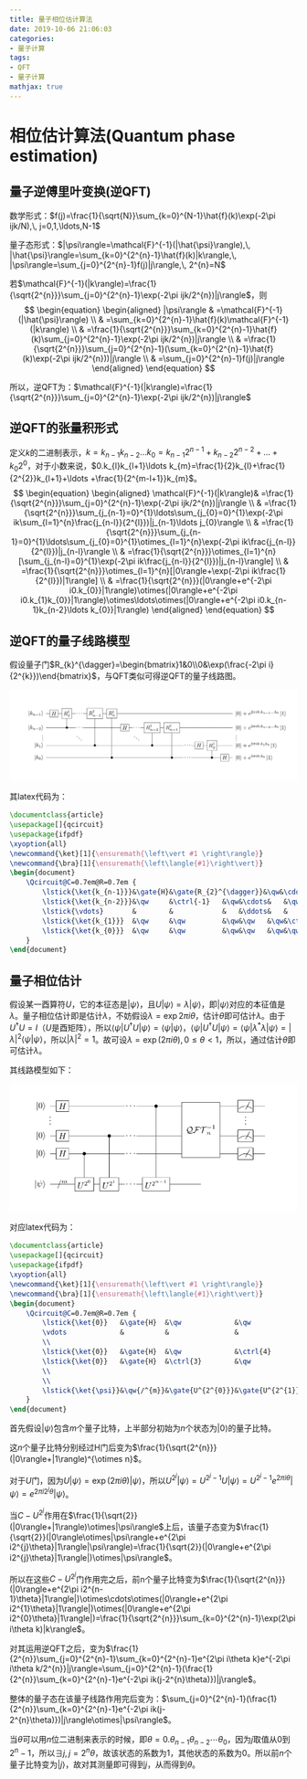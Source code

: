 ```yaml
---
title: 量子相位估计算法
date: 2019-10-06 21:06:03
categories:
- 量子计算
tags:
- QFT
- 量子计算
mathjax: true
---
```


# 相位估计算法(Quantum phase estimation)

## 量子逆傅里叶变换(逆QFT)

数学形式：$f(j)=\frac{1}{\sqrt{N}}\sum_{k=0}^{N-1}\hat{f}(k)\exp(-2\pi ijk/N),\, j=0,1,\ldots,N-1$

量子态形式：$|\psi\rangle=\mathcal{F}^{-1}(|\hat{\psi}\rangle),\, |\hat{\psi}\rangle=\sum_{k=0}^{2^{n}-1}\hat{f}(k)|k\rangle,\, |\psi\rangle=\sum_{j=0}^{2^{n}-1}f(j)|j\rangle,\, 2^{n}=N$

若$\mathcal{F}^{-1}(|k\rangle)=\frac{1}{\sqrt{2^{n}}}\sum_{j=0}^{2^{n}-1}\exp(-2\pi ijk/2^{n})|j\rangle$，则
$$
\begin{equation}
\begin{aligned}
|\psi\rangle & =\mathcal{F}^{-1}(|\hat{\psi}\rangle) \\
& =\sum_{k=0}^{2^{n}-1}\hat{f}(k)\mathcal{F}^{-1}(|k\rangle) \\
& =\frac{1}{\sqrt{2^{n}}}\sum_{k=0}^{2^{n}-1}\hat{f}(k)\sum_{j=0}^{2^{n}-1}\exp(-2\pi ijk/2^{n})|j\rangle \\
& =\frac{1}{\sqrt{2^{n}}}\sum_{j=0}^{2^{n}-1}(\sum_{k=0}^{2^{n}-1}\hat{f}(k)\exp(-2\pi ijk/2^{n}))|j\rangle \\
& =\sum_{j=0}^{2^{n}-1}f(j)|j\rangle
\end{aligned}
\end{equation}
$$

所以，逆QFT为：$\mathcal{F}^{-1}(|k\rangle)=\frac{1}{\sqrt{2^{n}}}\sum_{j=0}^{2^{n}-1}\exp(-2\pi ijk/2^{n})|j\rangle$

## 逆QFT的张量积形式

定义$k$的二进制表示，$k=k_{n-1}k_{n-2}\ldots k_{0}=k_{n-1}2^{n-1}+k_{n-2}2^{n-2}+\ldots +k_{0}2^{0}$，对于小数来说，$0.k_{l}k_{l+1}\ldots k_{m}=\frac{1}{2}k_{l}+\frac{1}{2^{2}}k_{l+1}+\ldots +\frac{1}{2^{m-l+1}}k_{m}$。
$$
\begin{equation}
\begin{aligned}
\mathcal{F}^{-1}(|k\rangle)& =\frac{1}{\sqrt{2^{n}}}\sum_{j=0}^{2^{n}-1}\exp(-2\pi ijk/2^{n})|j\rangle \\
& =\frac{1}{\sqrt{2^{n}}}\sum_{j_{n-1}=0}^{1}\ldots\sum_{j_{0}=0}^{1}\exp(-2\pi ik\sum_{l=1}^{n}\frac{j_{n-l}}{2^{l}})|j_{n-1}\ldots j_{0}\rangle \\
& =\frac{1}{\sqrt{2^{n}}}\sum_{j_{n-1}=0}^{1}\ldots\sum_{j_{0}=0}^{1}\otimes_{l=1}^{n}\exp(-2\pi ik\frac{j_{n-l}}{2^{l}})|j_{n-l}\rangle \\
& =\frac{1}{\sqrt{2^{n}}}\otimes_{l=1}^{n}[\sum_{j_{n-l}=0}^{1}\exp(-2\pi ik\frac{j_{n-l}}{2^{l}})|j_{n-l}\rangle] \\
& =\frac{1}{\sqrt{2^{n}}}\otimes_{l=1}^{n}[|0\rangle+\exp(-2\pi ik\frac{1}{2^{l}})|1\rangle] \\
& =\frac{1}{\sqrt{2^{n}}}(|0\rangle+e^{-2\pi i0.k_{0}}|1\rangle)\otimes(|0\rangle+e^{-2\pi i0.k_{1}k_{0}}|1\rangle)\otimes\ldots\otimes(|0\rangle+e^{-2\pi i0.k_{n-1}k_{n-2}\ldots k_{0}}|1\rangle)
\end{aligned}
\end{equation}
$$

## 逆QFT的量子线路模型

假设量子门$R_{k}^{\dagger}=\begin{bmatrix}1&0\\0&\exp(\frac{-2\pi i}{2^{k}})\end{bmatrix}$，与QFT类似可得逆QFT的量子线路图。

![](quantum-phase-estimation/circuit-of-inverse-qft.jpg)

其latex代码为：

```latex
\documentclass{article}
\usepackage[]{qcircuit}
\usepackage{ifpdf}
\xyoption{all}
\newcommand{\ket}[1]{\ensuremath{\left\vert #1 \right\rangle}}
\newcommand{\bra}[1]{\ensuremath{\left\langle{#1}\right\vert}}
\begin{document}
	\Qcircuit@C=0.7em@R=0.7em {
		\lstick{\ket{k_{n-1}}}&\gate{H}&\gate{R_{2}^{\dagger}}&\qw&\cdots&   &\gate{R_{n-1}^{\dagger}}&\gate{R_{n}^{\dagger}}&\qw     &\qw&\qw   &\qw&\qw           &\qw           &\qw&\qw   &\qw&\qw     &\qw           &\qw     &\rstick{\ket{0}+e^{2\pi i0.k_{n-1}\ldots k_{0}}\ket{1}}\qw \\
		\lstick{\ket{k_{n-2}}}&\qw     &\ctrl{-1}   &\qw&\cdots&   &\qw           &\qw       &\gate{H}&\qw&\cdots&   &\gate{R_{n-2}^{\dagger}}&\gate{R_{n-1}^{\dagger}}&\qw&\qw   &\qw&\qw     &\qw           &\qw     &\rstick{\ket{0}+e^{2\pi i0.k_{n-2}\ldots k_{0}}\ket{1}}\qw \\
		\lstick{\vdots}       &        &            &   &\ddots&   &              &          &        &   &\ddots&   &              &              &   &      &   &        &              &        &\rstick{\vdots} \\
		\lstick{\ket{k_{1}}}  &\qw     &\qw         &\qw&\qw   &\qw&\ctrl{-3}     &\qw       &\qw     &\qw&\qw   &\qw&\ctrl{-2}     &\qw           &\qw&\cdots&   &\gate{H}&\gate{R_{2}^{\dagger}}&\qw     &\rstick{\ket{0}+e^{2\pi i0.k_{1}k_{0}}\ket{1}}\qw \\
		\lstick{\ket{k_{0}}}  &\qw     &\qw         &\qw&\qw   &\qw&\qw           &\ctrl{-4} &\qw     &\qw&\qw   &\qw&\qw           &\ctrl{-3}     &\qw&\cdots&   &\qw     &\ctrl{-1}     &\gate{H}&\rstick{\ket{0}+e^{2\pi i0.k_{0}}\ket{1}}\qw
	}
\end{document}
```



## 量子相位估计

假设某一酉算符$U$，它的本征态是$|\psi\rangle$，且$U|\psi\rangle=\lambda|\psi\rangle$，即$|\psi\rangle$对应的本征值是$\lambda$。量子相位估计即是估计$\lambda$，不妨假设$\lambda=\exp 2\pi i\theta$，估计$\theta$即可估计$\lambda$。由于$U^{\dagger}U=I$（$U$是酉矩阵），所以$\langle\psi|U^{\dagger}U|\psi\rangle=\langle\psi|\psi\rangle$，$\langle\psi|U^{\dagger}U|\psi\rangle=\langle\psi|\lambda^{*}\lambda|\psi\rangle=|\lambda|^{2}\langle\psi|\psi\rangle$，所以$|\lambda|^{2}=1$。故可设$\lambda=\exp(2\pi i\theta),0\leq\theta<1$，所以，通过估计$\theta$即可估计$\lambda$。

其线路模型如下：

![](quantum-phase-estimation/circuit-of-phase-estimation.png)

对应latex代码为：

```latex
\documentclass{article}
\usepackage[]{qcircuit}
\usepackage{ifpdf}
\xyoption{all}
\newcommand{\ket}[1]{\ensuremath{\left\vert #1 \right\rangle}}
\newcommand{\bra}[1]{\ensuremath{\left\langle{#1}\right\vert}}
\begin{document}
	\Qcircuit@C=0.7em@R=0.7em {
		\lstick{\ket{0}}   &\gate{H}  &\qw             &\qw             &\qw&\cdots&&\ctrl{7}          &\qw&\multigate{4}{\mathcal{QFT}_{n}^{-1}}&\qw&\qw&\meter&\qw&\qw \\
		\vdots             &          &                &                &   &      &&                  &   &                                     &   &   &\vdots \\
		\\
		\lstick{\ket{0}}   &\gate{H}  &\qw             &\ctrl{4}        &\qw&\cdots&&\qw               &\qw&\ghost{\mathcal{QFT}_{n}^{-1}}       &\qw&\qw&\meter&\qw&\qw \\
		\lstick{\ket{0}}   &\gate{H}  &\ctrl{3}        &\qw             &\qw&\cdots&&\qw               &\qw&\ghost{\mathcal{QFT}_{n}^{-1}}       &\qw&\qw&\meter&\qw&\qw \\
		\\
		\\
		\lstick{\ket{\psi}}&\qw{/^{m}}&\gate{U^{2^{0}}}&\gate{U^{2^{1}}}&\qw&\cdots&&\gate{U^{2^{n-1}}}&\qw&\qw
	}
\end{document}
```

首先假设$|\psi\rangle$包含$m$个量子比特，上半部分初始为$n$个状态为$|0\rangle$的量子比特。

这$n$个量子比特分别经过H门后变为$\frac{1}{\sqrt{2^{n}}}(|0\rangle+|1\rangle)^{\otimes n}$。

对于$U$门，因为$U|\psi\rangle=\exp(2\pi i\theta)|\psi\rangle$，所以$U^{2^{j}}|\psi\rangle=U^{2^{j}-1}U|\psi\rangle=U^{2^{j}-1}e^{2\pi i\theta}|\psi\rangle=e^{2\pi i2^{j}\theta}|\psi\rangle$。

当$C-U^{2^{j}}$作用在$\frac{1}{\sqrt{2}}(|0\rangle+|1\rangle)\otimes|\psi\rangle$上后，该量子态变为$\frac{1}{\sqrt{2}}(|0\rangle\otimes|\psi\rangle+e^{2\pi i2^{j}\theta}|1\rangle|\psi\rangle)=\frac{1}{\sqrt{2}}(|0\rangle+e^{2\pi i2^{j}\theta}|1\rangle|)\otimes|\psi\rangle$。

所以在这些$C-U^{2^{j}}$门作用完之后，前n个量子比特变为$\frac{1}{\sqrt{2^{n}}}(|0\rangle+e^{2\pi i2^{n-1}\theta}|1\rangle|)\otimes\cdots\otimes(|0\rangle+e^{2\pi i2^{1}\theta}|1\rangle|)\otimes(|0\rangle+e^{2\pi i2^{0}\theta}|1\rangle|)=\frac{1}{\sqrt{2^{n}}}\sum_{k=0}^{2^{n}-1}\exp(2\pi i\theta k)|k\rangle$。

对其运用逆QFT之后，变为$\frac{1}{2^{n}}\sum_{j=0}^{2^{n}-1}\sum_{k=0}^{2^{n}-1}e^{2\pi i\theta k}e^{-2\pi i\theta k/2^{n}}|j\rangle=\sum_{j=0}^{2^{n}-1}(\frac{1}{2^{n}}\sum_{k=0}^{2^{n}-1}e^{-2\pi ik(j-2^{n}\theta)})|j\rangle$。

整体的量子态在该量子线路作用完后变为：$\sum_{j=0}^{2^{n}-1}(\frac{1}{2^{n}}\sum_{k=0}^{2^{n}-1}e^{-2\pi ik(j-2^{n}\theta)})|j\rangle\otimes|\psi\rangle$。

当$\theta$可以用$n$位二进制来表示的时候，即$\theta=0.\theta_{n-1}\theta_{n-2}\cdots\theta_{0}$，因为$j$取值从$0$到$2^{n}-1$，所以$\exists j,j=2^{n}\theta$，故该状态的系数为$1$，其他状态的系数为$0$。所以前$n$个量子比特变为$|j\rangle$，故对其测量即可得到$j$，从而得到$\theta$。

